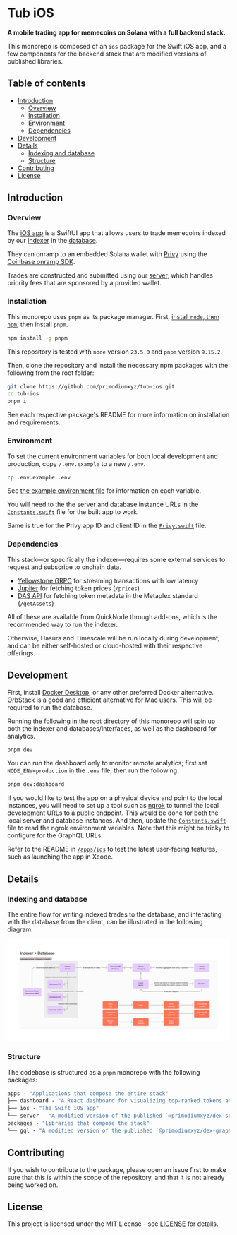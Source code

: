 # Tub iOS

**A mobile trading app for memecoins on Solana with a full backend stack.**

This monorepo is composed of an `ios` package for the Swift iOS app, and a few components for the backend stack that are modified versions of published libraries.

## Table of contents

- [Introduction](#introduction)
  - [Overview](#overview)
  - [Installation](#installation)
  - [Environment](#environment)
  - [Dependencies](#dependencies)
- [Development](#development)
- [Details](#details)
  - [Indexing and database](#indexing-and-database)
  - [Structure](#structure)
- [Contributing](#contributing)
- [License](#license)

## Introduction

### Overview

The [iOS app](./apps/ios/) is a SwiftUI app that allows users to trade memecoins indexed by our [indexer](https://github.com/primodiumxyz/dex-indexer-stack/tree/main/packages/indexer) in the [database](./packages/gql/).

They can onramp to an embedded Solana wallet with [Privy](https://www.privy.io/) using the [Coinbase onramp SDK](https://help.coinbase.com/en/developer-platform/coinbase-onramp-sdk).

Trades are constructed and submitted using our [server](./apps/server/), which handles priority fees that are sponsored by a provided wallet.

### Installation

This monorepo uses `pnpm` as its package manager. First, [install `node`, then `npm`](https://docs.npmjs.com/downloading-and-installing-node-js-and-npm), then install `pnpm`.

```bash
npm install -g pnpm
```

This repository is tested with `node` version `23.5.0` and `pnpm` version `9.15.2`.

Then, clone the repository and install the necessary npm packages with the following from the root folder:

```bash
git clone https://github.com/primodiumxyz/tub-ios.git
cd tub-ios
pnpm i
```

See each respective package's README for more information on installation and requirements.

### Environment

To set the current environment variables for both local development and production, copy `/.env.example` to a new `/.env`.

```bash
cp .env.example .env
```

See [the example environment file](./.env.example) for information on each variable.

You will need to the the server and database instance URLs in the [`Constants.swift`](./apps/ios/Tub/Sources/Utils/Constants.swift) file for the built app to work.

Same is true for the Privy app ID and client ID in the [`Privy.swift`](./apps/ios/Tub/Sources/Privy.swift) file.

### Dependencies

This stack—or specifically the indexer—requires some external services to request and subscribe to onchain data.

- [Yellowstone GRPC](https://github.com/rpcpool/yellowstone-grpc) for streaming transactions with low latency
- [Jupiter](https://station.jup.ag/docs/apis/price-api-v2) for fetching token prices (`/prices`)
- [DAS API](https://developers.metaplex.com/das-api) for fetching token metadata in the Metaplex standard (`/getAssets`)

All of these are available from QuickNode through add-ons, which is the recommended way to run the indexer.

Otherwise, Hasura and Timescale will be run locally during development, and can be either self-hosted or cloud-hosted with their respective offerings.

## Development

First, install [Docker Desktop](https://www.docker.com/products/docker-desktop/), or any other preferred Docker alternative. [OrbStack](https://orbstack.dev/) is a good and efficient alternative for Mac users. This will be required to run the database.

Running the following in the root directory of this monorepo will spin up both the indexer and databases/interfaces, as well as the dashboard for analytics.

```bash
pnpm dev
```

You can run the dashboard only to monitor remote analytics; first set `NODE_ENV=production` in the `.env` file, then run the following:

```bash
pnpm dev:dashboard
```

If you would like to test the app on a physical device and point to the local instances, you will need to set up a tool such as [ngrok](https://ngrok.com/) to tunnel the local development URLs to a public endpoint. This would be done for both the local server and database instances. And then, update the [`Constants.swift`](./apps/ios/Tub/Sources/Utils/Constants.swift) file to read the ngrok environment variables. Note that this might be tricky to configure for the GraphQL URLs.

Refer to the README in [`/apps/ios`](/apps/ios/README.md) to test the latest user-facing features, such as launching the app in Xcode.

## Details

### Indexing and database

The entire flow for writing indexed trades to the database, and interacting with the database from the client, can be illustrated in the following diagram:

![Indexing and database](./resources/indexing-database-diagram.png)

### Structure

The codebase is structured as a `pnpm` monorepo with the following packages:

```ml
apps - "Applications that compose the entire stack"
├── dashboard - "A React dashboard for visualizing top-ranked tokens and analytics data from the app"
├── ios - "The Swift iOS app"
└── server - "A modified version of the published `@primodiumxyz/dex-server` package"
packages - "Libraries that compose the stack"
└── gql - "A modified version of the published `@primodiumxyz/dex-graphql` package"
```

## Contributing

If you wish to contribute to the package, please open an issue first to make sure that this is within the scope of the repository, and that it is not already being worked on.

## License

This project is licensed under the MIT License - see [LICENSE](./LICENSE) for details.
